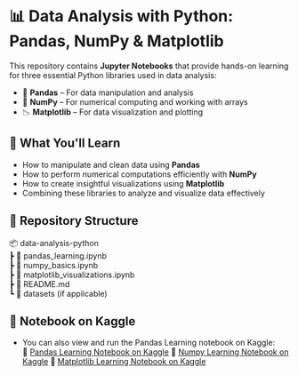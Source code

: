 # 📊 Data Analysis with Python: Pandas, NumPy & Matplotlib  

This repository contains **Jupyter Notebooks** that provide hands-on learning for three essential Python libraries used in data analysis:  

- 🐼 **Pandas** – For data manipulation and analysis  
- 🔢 **NumPy** – For numerical computing and working with arrays  
- 📉 **Matplotlib** – For data visualization and plotting  

## 📌 What You'll Learn  
- How to manipulate and clean data using **Pandas**  
- How to perform numerical computations efficiently with **NumPy**  
- How to create insightful visualizations using **Matplotlib**  
- Combining these libraries to analyze and visualize data effectively  

## 📂 Repository Structure

📦 data-analysis-python  
 ┣ 📜 pandas_learning.ipynb  
 ┣ 📜 numpy_basics.ipynb  
 ┣ 📜 matplotlib_visualizations.ipynb  
 ┣ 📜 README.md  
 ┗ 📂 datasets (if applicable)  


## 📌 Notebook on Kaggle  
- You can also view and run the Pandas Learning notebook on Kaggle:  
🔗 [Pandas Learning Notebook on Kaggle](https://www.kaggle.com/code/abdallahprogrammer/pandas-learning)
🔗 [Numpy Learning Notebook on Kaggle](https://www.kaggle.com/code/abdallahprogrammer/numpy-learning)
🔗 [Matplotlib Learning Notebook on Kaggle](https://www.kaggle.com/code/abdallahprogrammer/numpy-learning)
